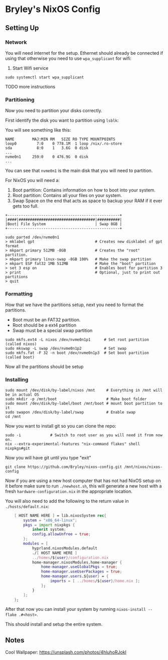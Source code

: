 
# Bryley's NixOS Config

## Setting Up

### Network

You will need internet for the setup. Ethernet should already be connected if
using that otherwise you need to use `wpa_supplicant` for wifi:

1. Start Wifi service
```
sudo systemctl start wpa_supplicant
```
TODO more instructions

### Partitioning

Now you need to partition your disks correctly.

First identify the disk you want to partition using `lsblk`:

You will see something like this:

```
NAME        MAJ:MIN RM   SIZE RO TYPE MOUNTPOINTS
loop0         7:0    0 778.1M  1 loop /nix/.ro-store
sda           8:0    1   3.6G  0 disk
...
nvme0n1     259:0    0 476.9G  0 disk 
...
```

You can see that `nvme0n1` is the main disk that you will need to partition.

For NixOS you will need a:

1. Boot partition:
    Contains information on how to boot into your system.
2. Root partition:
    Contains all your files on your system.
3. Swap
    Space on the end that acts as space to backup your RAM if it ever gets too
    full.

```
+--------------------------------------------------+
|####|##################################|##########|
|Boot| File System                      | Swap 8GB |
+--------------------------------------------------+
```

```
sudo parted /dev/nvme0n1
> mklabel gpt                           # Creates new disklabel of gpt format
> mkpart primary 512MB -8GB             # Creates the "root" partition.
> mkpart primary linux-swap -8GB 100%   # Make the swap partition
> mkpart ESP fat32 1MB 512MB            # Make the "boot" partition
> set 3 esp on                          # Enables boot for partition 3
> print                                 # Optional, just to print out partitions
> quit
```

### Formatting

How that we have the partitions setup, next you need to format the partitions.

- Boot must be an FAT32 partition.
- Root should be a ext4 partition
- Swap must be a special swap partition

```
sudo mkfs.ext4 -L nixos /dev/nvme0n1p1      # Set root partition (called nixos)
sudo mkswap -L swap /dev/nvme0n1p2          # Set swap
sudo mkfs.fat -F 32 -n boot /dev/nvme0n1p3  # Set boot partition (called boot)
```

Now all the partitions should be setup

### Installing

```
sudo mount /dev/disk/by-label/nixos /mnt     # Everything in /mnt will be in actual OS
sudo mkdir -p /mnt/boot                      # Make boot folder
sudo mount /dev/disk/by-label/boot /mnt/boot # mount boot partition to it
sudo swapon /dev/disk/by-label/swap          # Enable swap
cd /mnt
```

Now you want to install git so you can clone the repo:

```
sudo -i             # Switch to root user as you will need it from now on.
nix --extra-experimental-features "nix-command flakes" shell nixpkgs#git
```

Now you will have git until you type "exit"

```
git clone https://github.com/Bryley/nixos-config.git /mnt/nixos/nixos-config
```

Now if you are using a new host computer that has not had NixOS setup on it
before make sure to run `./newhost.sh`, this will generate a new host with a
fresh `hardware-configuration.nix` in the appropriate location.

You will also need to add the following to the return value in
`./hosts/default.nix`:

```nix
    [ HOST NAME HERE ] = lib.nixosSystem rec{
        system = "x86_64-linux";
        pkgs = import nixpkgs {
            inherit system;
            config.allowUnfree = true;
        };
        modules = [
            hyprland.nixosModules.default
            ./[ HOST NAME HERE ]
            ../homes/${user}/configuration.nix
            home-manager.nixosModules.home-manager {
                home-manager.useGlobalPkgs = true;
                home-manager.useUserPackages = true;
                home-manager.users.${user} = {
                    imports = [ ../homes/${user}/home.nix ];
                };
            }
        ];
    };

```

After that now you can install your system by running `nixos-install --flake .#<host>`.

This should install and setup the entire system.


## Notes

Cool Wallpaper: https://unsplash.com/photos/4hluhoRJokI
